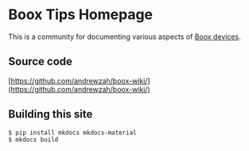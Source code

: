 # Boox Tips Homepage

This is a community for documenting various aspects of [Boox devices](https://www.boox.com/).

## Source code

[https://github.com/andrewzah/boox-wiki/](https://github.com/andrewzah/boox-wiki/)

## Building this site

```bash
$ pip install mkdocs mkdocs-material
$ mkdocs build
```
